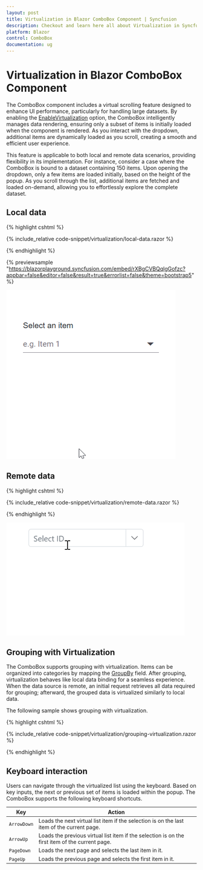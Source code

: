 ```yaml
---
layout: post
title: Virtualization in Blazor ComboBox Component | Syncfusion
description: Checkout and learn here all about Virtualization in Syncfusion Blazor ComboBox component and much more.
platform: Blazor
control: ComboBox
documentation: ug
---
```


# Virtualization in Blazor ComboBox Component

The ComboBox component includes a virtual scrolling feature designed to enhance UI performance, particularly for handling large datasets. By enabling the [EnableVirtualization](https://help.syncfusion.com/cr/blazor/Syncfusion.Blazor.DropDowns.SfDropDownList-2.html#Syncfusion_Blazor_DropDowns_SfDropDownList_2_EnableVirtualization) option, the ComboBox intelligently manages data rendering, ensuring only a subset of items is initially loaded when the component is rendered. As you interact with the dropdown, additional items are dynamically loaded as you scroll, creating a smooth and efficient user experience.

This feature is applicable to both local and remote data scenarios, providing flexibility in its implementation. For instance, consider a case where the ComboBox is bound to a dataset containing 150 items. Upon opening the dropdown, only a few items are loaded initially, based on the height of the popup. As you scroll through the list, additional items are fetched and loaded on-demand, allowing you to effortlessly explore the complete dataset.

## Local data

{% highlight cshtml %}

{% include_relative code-snippet/virtualization/local-data.razor %}

{% endhighlight %}

{% previewsample "https://blazorplayground.syncfusion.com/embed/rXBgCVBQqlgGofzc?appbar=false&editor=false&result=true&errorlist=false&theme=bootstrap5" %}

![Blazor ComboBox with virtualization](./images/blazor_combobox_virtualization.gif)

## Remote data

{% highlight cshtml %}

{% include_relative code-snippet/virtualization/remote-data.razor %}

{% endhighlight %}

![Blazor ComboBox with virtualization](./images/blazor_combobox_remote-data-virtualization.gif)

## Grouping with Virtualization

The ComboBox supports grouping with virtualization. Items can be organized into categories by mapping the [GroupBy](https://help.syncfusion.com/cr/blazor/Syncfusion.Blazor.DropDowns.ComboBoxFieldSettings.html#Syncfusion_Blazor_DropDowns_ComboBoxFieldSettings_GroupBy) field. After grouping, virtualization behaves like local data binding for a seamless experience. When the data source is remote, an initial request retrieves all data required for grouping; afterward, the grouped data is virtualized similarly to local data.

The following sample shows grouping with virtualization.

{% highlight cshtml %}

{% include_relative code-snippet/virtualization/grouping-virtualization.razor %}

{% endhighlight %}

## Keyboard interaction

Users can navigate through the virtualized list using the keyboard. Based on key inputs, the next or previous set of items is loaded within the popup. The ComboBox supports the following keyboard shortcuts.

| Key | Action |
|-----|-----|
| `ArrowDown` | Loads the next virtual list item if the selection is on the last item of the current page. |
| `ArrowUp` | Loads the previous virtual list item if the selection is on the first item of the current page. |
| `PageDown` | Loads the next page and selects the last item in it. |
| `PageUp` | Loads the previous page and selects the first item in it. |